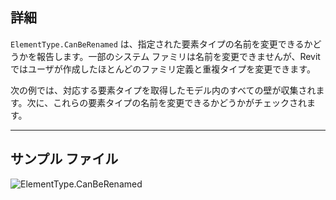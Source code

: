 ## 詳細
`ElementType.CanBeRenamed` は、指定された要素タイプの名前を変更できるかどうかを報告します。一部のシステム ファミリは名前を変更できませんが、Revit ではユーザが作成したほとんどのファミリ定義と重複タイプを変更できます。

次の例では、対応する要素タイプを取得したモデル内のすべての壁が収集されます。次に、これらの要素タイプの名前を変更できるかどうかがチェックされます。
___
## サンプル ファイル

![ElementType.CanBeRenamed](./Revit.Elements.ElementType.CanBeRenamed_img.jpg)
